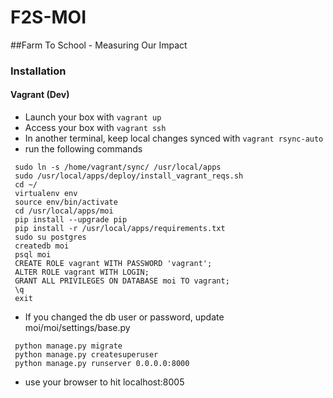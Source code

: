 # F2S-MOI
##Farm To School - Measuring Our Impact

### Installation
#### Vagrant (Dev)
 * Launch your box with `vagrant up`
 * Access your box with `vagrant ssh`
 * In another terminal, keep local changes synced with `vagrant rsync-auto`
 * run the following commands
```
 sudo ln -s /home/vagrant/sync/ /usr/local/apps
 sudo /usr/local/apps/deploy/install_vagrant_reqs.sh
 cd ~/
 virtualenv env
 source env/bin/activate
 cd /usr/local/apps/moi
 pip install --upgrade pip
 pip install -r /usr/local/apps/requirements.txt
 sudo su postgres
 createdb moi
 psql moi
 CREATE ROLE vagrant WITH PASSWORD 'vagrant';
 ALTER ROLE vagrant WITH LOGIN;
 GRANT ALL PRIVILEGES ON DATABASE moi TO vagrant;
 \q
 exit
```
* If you changed the db user or password, update moi/moi/settings/base.py
```
 python manage.py migrate
 python manage.py createsuperuser
 python manage.py runserver 0.0.0.0:8000
```
* use your browser to hit localhost:8005
